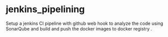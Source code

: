 # jenkins_pipelining
Setup a jenkins CI pipeline with github web hook to analyze the code using SonarQube and build and push the docker images to docker registry . 
